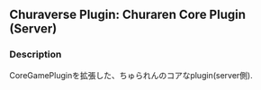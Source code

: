 ## Churaverse Plugin: Churaren Core Plugin (Server)

### Description

CoreGamePluginを拡張した、ちゅられんのコアなplugin(server側).
